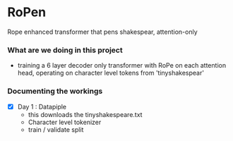 # RoPen
Rope enhanced transformer that pens shakespear, attention-only

### What are we doing in this project 

- training a 6 layer decoder only transformer with RoPe on each attention head, operating on character level tokens from 'tinyshakespear'


### Documenting the workings 

- [x] Day 1 : Datapiple
    - this downloads the tinyshakespeare.txt
    - Character level tokenizer
    - train / validate split